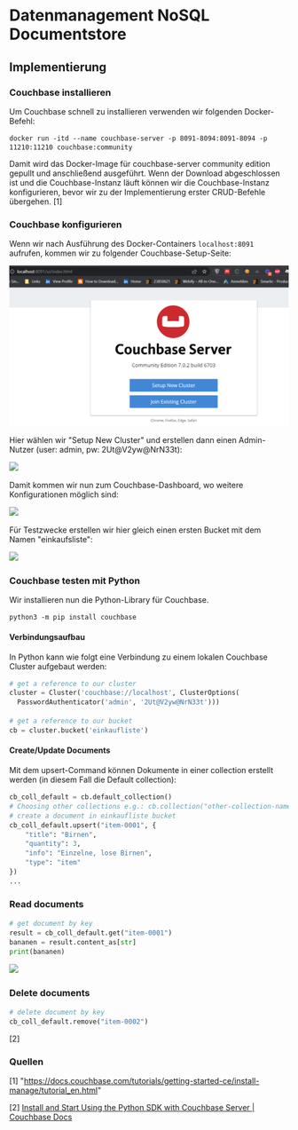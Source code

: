 # Datenmanagement NoSQL Documentstore

## Implementierung

### Couchbase installieren

Um Couchbase schnell zu installieren verwenden wir folgenden Docker-Befehl:

```
docker run -itd --name couchbase-server -p 8091-8094:8091-8094 -p 11210:11210 couchbase:community
```

Damit wird das Docker-Image für couchbase-server community edition gepullt und anschließend ausgeführt. Wenn der Download abgeschlossen ist und die Couchbase-Instanz läuft können wir die Couchbase-Instanz konfigurieren, bevor wir zu der Implementierung erster CRUD-Befehle übergehen.
[1]

### Couchbase konfigurieren

Wenn wir nach Ausführung des Docker-Containers `localhost:8091` aufrufen, kommen wir zu folgender Couchbase-Setup-Seite:

![couchbase setup](./assets/setup_cb.png)

Hier wählen wir "Setup New Cluster" und erstellen dann einen Admin-Nutzer (user: admin, pw: 2Ut@V2yw@NrN33t):

![](C:\Users\Benjamin%20Kuermayr\Desktop\Schule\Jahr21_22\SYT\syt5-ek1042-nosql-documentstore-bkuermayr-tring\assets\2022-04-07-13-02-56-image.png)

Damit kommen wir nun zum Couchbase-Dashboard, wo weitere Konfigurationen möglich sind:

![](C:\Users\Benjamin%20Kuermayr\Desktop\Schule\Jahr21_22\SYT\syt5-ek1042-nosql-documentstore-bkuermayr-tring\assets\2022-04-07-13-04-14-image.png)

Für Testzwecke erstellen wir hier gleich einen ersten Bucket mit dem Namen "einkaufsliste":

![](C:\Users\Benjamin%20Kuermayr\Desktop\Schule\Jahr21_22\SYT\syt5-ek1042-nosql-documentstore-bkuermayr-tring\assets\2022-04-07-13-18-44-image.png)

### Couchbase testen mit Python

Wir installieren nun die Python-Library für Couchbase.

```
python3 -m pip install couchbase
```

#### Verbindungsaufbau

In Python kann wie folgt eine Verbindung zu einem lokalen Couchbase Cluster aufgebaut werden:

```python
# get a reference to our cluster
cluster = Cluster('couchbase://localhost', ClusterOptions(
  PasswordAuthenticator('admin', '2Ut@V2yw@NrN33t')))

# get a reference to our bucket
cb = cluster.bucket('einkaufliste')
```

#### Create/Update Documents

Mit dem upsert-Command können Dokumente in einer collection erstellt werden (in diesem Fall die Default collection):

```python
cb_coll_default = cb.default_collection()
# Choosing other collections e.g.: cb.collection("other-collection-name")
# create a document in einkaufliste bucket
cb_coll_default.upsert("item-0001", {
    "title": "Birnen",
    "quantity": 3,
    "info": "Einzelne, lose Birnen",
    "type": "item"
})
...
```

### Read documents

```python
# get document by key
result = cb_coll_default.get("item-0001")
bananen = result.content_as[str]
print(bananen)
```

![](C:\Users\Benjamin%20Kuermayr\Desktop\Schule\Jahr21_22\SYT\syt5-ek1042-nosql-documentstore-bkuermayr-tring\assets\2022-04-07-13-36-00-image.png)

### Delete documents

```python
# delete document by key
cb_coll_default.remove("item-0002")
```

[2]

### Quellen

[1] "https://docs.couchbase.com/tutorials/getting-started-ce/install-manage/tutorial_en.html"

[2] [Install and Start Using the Python SDK with Couchbase Server | Couchbase Docs](https://docs.couchbase.com/python-sdk/current/hello-world/start-using-sdk.html)
